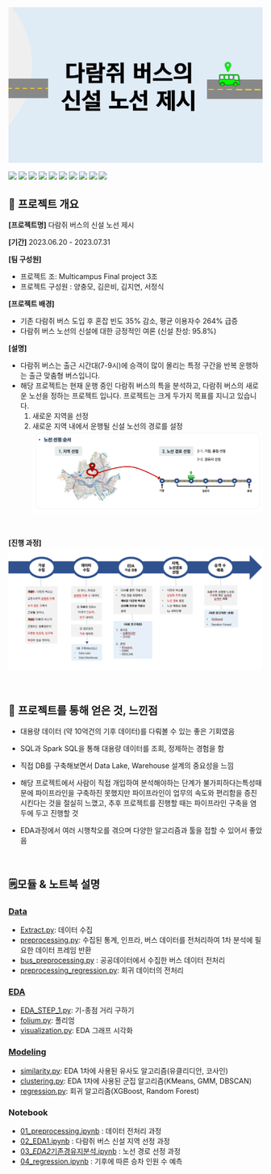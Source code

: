![daram_thumbnail](./img/daram_thumb.png)


<img src="https://img.shields.io/badge/python-3776AB?style=for-the-badge&logo=python&logoColor=white">  <img src="https://img.shields.io/badge/MySQL-4479A1?style=for-the-badge&logo=MySQL&logoColor=white">
<img src="https://img.shields.io/badge/Apache Spark-E25A1C?style=for-the-badge&logo=Apache Spark&logoColor=white">  <img src="https://img.shields.io/badge/pandas-150458?style=for-the-badge&logo=pandas&logoColor=white"> <img src="https://img.shields.io/badge/Numpy-013243?style=for-the-badge&logo=numpy&logoColor=white"> <img src="https://img.shields.io/badge/Amazon EC2-FF9900?style=for-the-badge&logo=Amazon ec2&logoColor=white"> <img src="https://img.shields.io/badge/Jupyter-F37626?style=for-the-badge&logo=jupyter&logoColor=white"> <img src="https://img.shields.io/badge/Folium-77B829?style=for-the-badge&logo=Folium&logoColor=white"> <img src="https://img.shields.io/badge/Apache parquet-50ABF1?style=for-the-badge&logo=apache parquet&logoColor=white"> 
<img src="https://img.shields.io/badge/scikit learn-F7931E?style=for-the-badge&logo=scikit learn&logoColor=white">

## 📂 프로젝트 개요
**[프로젝트명]** 다람쥐 버스의 신설 노선 제시

**[기간]** 2023.06.20 - 2023.07.31

**[팀 구성원]**
- 프로젝트 조: Multicampus Final project 3조
- 프로젝트 구성원 : 양충모, 김은비, 김지연, 서정식   
  
**[프로젝트 배경]** 
- 기존 다람쥐 버스 도입 후 혼잡 빈도 35% 감소, 평균 이용자수 264% 급증
- 다람쥐 버스 노선의 신설에 대한 긍정적인 여론 (신설 찬성: 95.8%)

**[설명]**

- 다람쥐 버스는 출근 시간대(7-9시)에 승객이 많이 몰리는 특정 구간을 반복 운행하는 출근 맞춤형 버스입니다.
- 해당 프로젝트는 현재 운행 중인 다람쥐 버스의 특을 분석하고, 다람쥐 버스의 새로운 노선을 정하는 프로젝트 입니다. 프로젝트는 크게 두가지 목표를 지니고 있습니다.
    1. 새로운 지역을 선정
    2. 새로운 지역 내에서 운행될 신설 노선의 경로를 설정
   ![img](./img/daram_img2.png)   
  
<br>

**[진행 과정]**
  ![Untitled](./img/daram_process.png)

<br> 

## 🎁 프로젝트를 통해 얻은 것, 느낀점
- 대용량 데이터 (약 10억건의 기후 데이터)를 다뤄볼 수 있는 좋은 기회였음

- SQL과 Spark SQL을 통해 대용량 데이터를 조회, 정제하는 경험을 함

- 직접 DB를 구축해보면서 Data Lake, Warehouse 설계의 중요성을 느낌

- 해당 프로젝트에서 사람이 직접 개입하여 분석해야하는 단계가 불가피하다는특성때문에 파이프라인을 구축하진 못했지만 파이프라인이 업무의 속도와 편리함을 증진시킨다는 것을 절실히 느꼈고, 추후 프로젝트를 진행할 때는 파이프라인 구축을 염두에 두고 진행할 것

- EDA과정에서 여러 시행착오를 겪으며 다양한 알고리즘과 툴을 접할 수 있어서 좋았음

<br>

## 🗒️모듈 & 노트북 설명

### [Data](./src/Data/)

- [Extract.py](./src/Data/Extract.py): 데이터 수집
- [preprocessing.py](./src/Data/preprocessing.py): 수집된 통계, 인프라, 버스 데이터를 전처리하여 1차 분석에 필요한 데이터 프레임 반환
- [bus_preprocessing.py](./src/Data/bus_preprocessing.py) : 공공데이터에서 수집한 버스 데이터 전처리
- [preprocessing_regression.py](./src/Data/preprocessing_regression.py): 회귀 데이터의 전처리

### [EDA](./src/EDA/)
- [EDA_STEP_1.py](./src/02_EDA1.ipynb): 기-종점 거리 구하기
- [folium.py](./src/EDA/folium.py): 폴리엄
- [visualization.py](./src/EDA/visualization.py): EDA 그래프 시각화
  

### [Modeling](./src/Modeling/)
- [similarity.py](./src/Modeling/similarity.py): EDA 1차에 사용된 유사도 알고리즘(유클리디안, 코사인)
- [clustering.py](./src/Modeling/clustering.py): EDA 1차에 사용된 군집 알고리즘(KMeans, GMM, DBSCAN)
- [regression.py](./src/Modeling/regression.py): 회귀 알고리즘(XGBoost, Random Forest)

### Notebook
- [01_preprocessing.ipynb](./src/01_preprocessing.ipynb) : 데이터 전처리 과정
- [02_EDA1.ipynb](./src/02_EDA1.ipynb) : 다람쥐 버스 신설 지역 선정 과정
- [03\_*EDA2*기존경유지분석.ipynb](./src/03_EDA2_기존경유지분석.ipynb) : 노선 경로 선정 과정
- [04_regression.ipynb](./src/04_regression.ipynb) : 기후에 따른 승차 인원 수 예측
